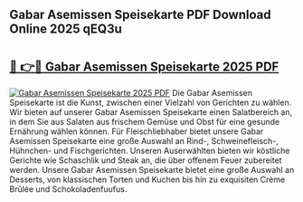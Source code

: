 ## Gabar Asemissen Speisekarte PDF Download Online 2025 qEQ3u

# <h2><a href="http://gccesqw.nevu.top/?p=Gabar+Asemissen+Speisekarte">🔗 👉🔴 Gabar Asemissen Speisekarte 2025 PDF</a></h2>

[![Gabar Asemissen Speisekarte 2025 PDF](https://i.imgur.com/dBaPXMq.png)](http://gccesqw.nevu.top/?p=Gabar+Asemissen+Speisekarte)
Die Gabar Asemissen Speisekarte ist die Kunst, zwischen einer Vielzahl von Gerichten zu wählen. Wir bieten auf unserer Gabar Asemissen Speisekarte einen Salatbereich an, in dem Sie aus Salaten aus frischem Gemüse und Obst für eine gesunde Ernährung wählen können. Für Fleischliebhaber bietet unsere Gabar Asemissen Speisekarte eine große Auswahl an Rind-, Schweinefleisch-, Hühnchen- und Fischgerichten. Unseren Auserwählten bieten wir köstliche Gerichte wie Schaschlik und Steak an, die über offenem Feuer zubereitet werden. Unsere Gabar Asemissen Speisekarte bietet eine große Auswahl an Desserts, von klassischen Torten und Kuchen bis hin zu exquisiten Crème Brûlée und Schokoladenfuufus.
